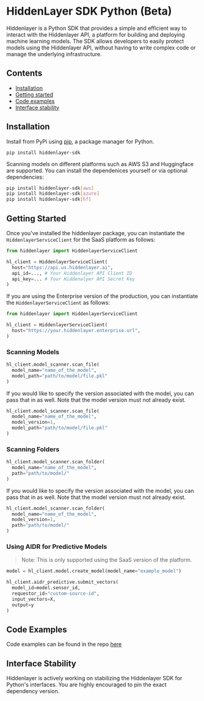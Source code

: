 # HiddenLayer SDK Python (Beta)

Hiddenlayer is a Python SDK that provides a simple and efficient way to interact with the Hiddenlayer API, a platform for building and deploying machine learning models. The SDK allows developers to easily protect models using the Hiddenlayer API, without having to write complex code or manage the underlying infrastructure.

## Contents

- [Installation](#installation)
- [Getting started](#getting-started)
- [Code examples](#code-examples)
- [Interface stability](#interface-stability)


## Installation

Install from PyPi using [pip](https://pip.pypa.io/en/latest/), a package manager for Python.

`pip install hiddenlayer-sdk`

Scanning models on different platforms such as AWS S3 and Huggingface are supported. You can install the dependenices yourself or via optional dependencies:

```bash
pip install hiddenlayer-sdk[aws]
pip install hiddenlayer-sdk[azure]
pip install hiddenlayer-sdk[hf]
```

## Getting Started

Once you've installed the hiddenlayer package, you can instantiate the `HiddenlayerServiceClient` for the SaaS platform as follows:

```python
from hiddenlayer import HiddenlayerServiceClient

hl_client = HiddenlayerServiceClient(
  host="https://api.us.hiddenlayer.ai",
  api_id=..., # Your Hiddenlayer API Client ID
  api_key=... # Your Hiddenalyer API Secret Key
)
```

If you are using the Enterprise version of the production, you can instantiate the `HiddenlayerServiceClient` as follows:

```python
from hiddenlayer import HiddenlayerServiceClient

hl_client = HiddenlayerServiceClient(
  host="https://your.hiddenlayer.enterprise.url",
)
```

### Scanning Models

```python
hl_client.model_scanner.scan_file(
  model_name="name_of_the_model",
  model_path="path/to/model/file.pkl"
)
```

If you would like to specify the version associated with the model, you can pass that in as well. Note that the model version must not already exist.

```python
hl_client.model_scanner.scan_file(
  model_name="name_of_the_model",
  model_version=1,
  model_path="path/to/model/file.pkl"
)
```

### Scanning Folders

```python
hl_client.model_scanner.scan_folder(
  model_name="name_of_the_model",
  path="path/to/model/"
)
```

If you would like to specify the version associated with the model, you can pass that in as well. Note that the model version must not already exist.

```python
hl_client.model_scanner.scan_folder(
  model_name="name_of_the_model",
  model_version=1,
  path="path/to/model/"
)
```

### Using AIDR for Predictive Models

> Note: This is only supported using the SaaS version of the platform.

```python
model = hl_client.model.create_model(model_name="example_model")

hl_client.aidr_predictive.submit_vectors(
  model_id=model.sensor_id,
  requestor_id="custom-source-id",
  input_vectors=X,
  output=y
)
```

## Code Examples

Code examples can be found in the repo [here](https://github.com/hiddenlayerai/hiddenlayer-sdk-python/tree/main/examples)

## Interface Stability

Hiddenlayer is actively working on stabilizing the Hiddenlayer SDK for Python's interfaces. You are highly encouraged to pin the exact dependency version.
